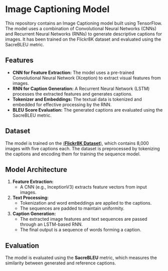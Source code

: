 # Image Captioning Model

This repository contains an Image Captioning model built using TensorFlow. The model uses a combination of Convolutional Neural Networks (CNNs) and Recurrent Neural Networks (RNNs) to generate descriptive captions for images. It has been trained on the Flickr8K dataset and evaluated using the SacreBLEU metric.

## Features
- **CNN for Feature Extraction:** The model uses a pre-trained Convolutional Neural Network (Xception) to extract visual features from images.
- **RNN for Caption Generation:** A Recurrent Neural Network (LSTM) processes the extracted features and generates captions.
- **Tokenizer and Embeddings:** The textual data is tokenized and embedded for effective processing by the RNN.
- **BLEU Score Evaluation:** The generated captions are evaluated using the SacreBLEU metric.

## Dataset
The model is trained on the [(**Flickr8K Dataset**)](https://github.com/awsaf49/flickr-dataset), which contains 8,000 images with five captions each. The dataset is preprocessed by tokenizing the captions and encoding them for training the sequence model.

## Model Architecture
1. **Feature Extraction:**
   - A CNN (e.g., InceptionV3) extracts feature vectors from input images.
2. **Text Processing:**
   - Tokenization and word embeddings are applied to the captions.
   - The sequences are padded to maintain uniformity.
3. **Caption Generation:**
   - The extracted image features and text sequences are passed through an LSTM-based RNN.
   - The final output is a sequence of words forming a caption.

## Evaluation
The model is evaluated using the **SacreBLEU** metric, which measures the similarity between generated and reference captions.


